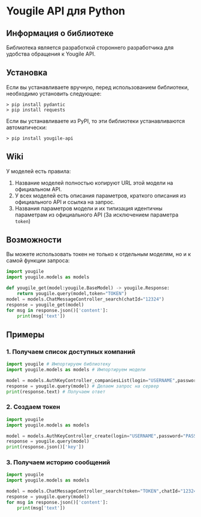 # Yougile API для Python

## Информация о библиотеке
Библиотека является разработкой стороннего разработчика для удобства обращения к Yougile API.

## Установка
Если вы устанавливаете вручную, перед использованием библиотеки, необходимо установить следующее:
```console
> pip install pydantic
> pip install requests
```

Если вы устанавливаете из PyPI, то эти библиотеки устанавливаются автоматически:
```console
> pip install yougile-api
```

## Wiki
У моделей есть правила:
1. Название моделей полностью копируют URL этой модели на официальном API.
2. У всех моделей есть описания параметров, краткого описания из официального API и ссылка на запрос.
3. Названия параметров модели и их типизация идентичны параметрам из официального API (За исключением параметра ```token```)


## Возможности

Вы можете использовать токен не только к отдельным моделям, но и к самой функции запроса:
```python
import yougile
import yougile.models as models

def yougile_get(model:yougile.BaseModel) -> yougile.Response:
    return yougile.query(model,token="TOKEN")
model = models.ChatMessageController_search(chatId="12324")
response = yougile_get(model)
for msg in response.json()['content']:
    print(msg['text'])
```

## Примеры

### 1. Получаем список доступных компаний
```python
import yougile # Импортируем библиотеку
import yougile.models as models # Импортируем модели

model = models.AuthKeyController_companiesList(login="USERNAME",password="PASSWORD") # Указываем модель запроса листа компаний через авторизацию
response = yougile.query(model) # Делаем запрос на сервер
print(response.text) # Получаем ответ
```

### 2. Создаем токен
```python
import yougile
import yougile.models as models

model = models.AuthKeyController_create(login="USERNAME",password="PASSWORD",companyId="12345")
response = yougile.query(model)
print(response.json()['key'])
```

### 3. Получаем историю сообщений
```python
import yougile
import yougile.models as models

model = models.ChatMessageController_search(token="TOKEN",chatId="12324")
response = yougile.query(model)
for msg in response.json()['content']:
    print(msg['text'])
```